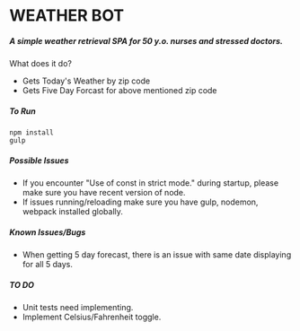 # WEATHER BOT
##### A simple weather retrieval SPA for 50 y.o. nurses and stressed doctors.

What does it do?
  * Gets Today's Weather by zip code
  * Gets Five Day Forcast for above mentioned zip code

##### To Run
    npm install
    gulp

##### Possible Issues
  * If you encounter "Use of const in strict mode." during startup, please make sure you have recent version of node.
  * If issues running/reloading make sure you have gulp, nodemon, webpack installed globally.

##### Known Issues/Bugs
  * When getting 5 day forecast, there is an issue with same date displaying for all 5 days.

##### TO DO
  * Unit tests need implementing.
  * Implement Celsius/Fahrenheit toggle.